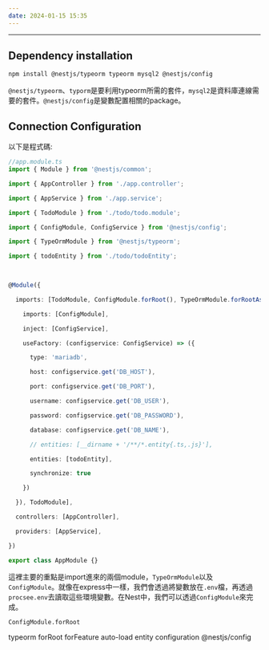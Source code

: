 ```yaml
---
date: 2024-01-15 15:35
---
```

---

## Dependency installation

```bash
npm install @nestjs/typeorm typeorm mysql2 @nestjs/config
```

`@nestjs/typeorm`、`typorm`是要利用typeorm所需的套件，`mysql2`是資料庫連線需要的套件。`@nestjs/config`是變數配置相關的package。

## Connection Configuration

以下是程式碼:

```ts
//app.module.ts
import { Module } from '@nestjs/common';

import { AppController } from './app.controller';

import { AppService } from './app.service';

import { TodoModule } from './todo/todo.module';

import { ConfigModule, ConfigService } from '@nestjs/config';

import { TypeOrmModule } from '@nestjs/typeorm';

import { todoEntity } from './todo/todoEntity';

  

@Module({

  imports: [TodoModule, ConfigModule.forRoot(), TypeOrmModule.forRootAsync({

    imports: [ConfigModule],

    inject: [ConfigService],

    useFactory: (configservice: ConfigService) => ({

      type: 'mariadb',

      host: configservice.get('DB_HOST'),

      port: configservice.get('DB_PORT'),

      username: configservice.get('DB_USER'),

      password: configservice.get('DB_PASSWORD'),

      database: configservice.get('DB_NAME'),

      // entities: [__dirname + '/**/*.entity{.ts,.js}'],

      entities: [todoEntity],

      synchronize: true

    })    

  }), TodoModule],

  controllers: [AppController],

  providers: [AppService],

})

export class AppModule {}
```

這裡主要的重點是import進來的兩個module，`TypeOrmModule`以及`ConfigModule`。就像在express中一樣，我們會透過將變數放在`.env`檔，再透過`procsee.env`去讀取這些環境變數。在Nest中，我們可以透過`ConfigModule`來完成。

`ConfigModule.forRoot`

typeorm
	forRoot 
	forFeature
auto-load entity
configuration
	@nestjs/config